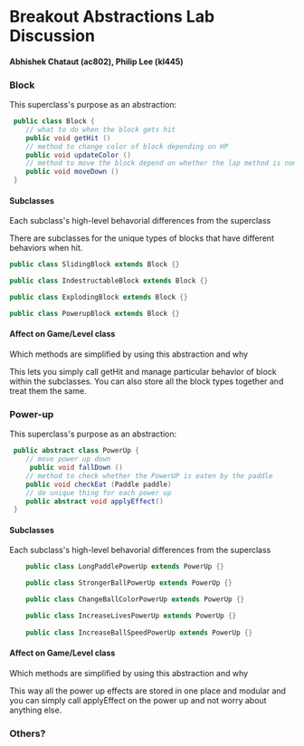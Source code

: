 # Breakout Abstractions Lab Discussion
#### Abhishek Chataut (ac802), Philip Lee (kl445)


### Block

This superclass's purpose as an abstraction:
```java
 public class Block {
    // what to do when the block gets hit
    public void getHit ()
    // method to change color of block depending on HP
    public void updateColor ()
    // method to move the block depend on whether the lap method is non zero
    public void moveDown ()
 }
```

#### Subclasses
Each subclass's high-level behavorial differences from the superclass

There are subclasses for the unique types of blocks that have different behaviors when hit.
```java
public class SlidingBlock extends Block {}

public class IndestructableBlock extends Block {}

public class ExplodingBlock extends Block {}

public class PowerupBlock extends Block {}

```
#### Affect on Game/Level class

Which methods are simplified by using this abstraction and why

This lets you simply call getHit and manage particular behavior of block within the subclasses. You can also 
store all the block types together and treat them the same.

### Power-up

This superclass's purpose as an abstraction:
```java
 public abstract class PowerUp {
    // move power up down
     public void fallDown ()
    // method to check whether the PowerUP is eaten by the paddle
    public void checkEat (Paddle paddle)
    // do unique thing for each power up
    public abstract void applyEffect()
 }
```

#### Subclasses

Each subclass's high-level behavorial differences from the superclass
```java
    public class LongPaddlePowerUp extends PowerUp {}

    public class StrongerBallPowerUp extends PowerUp {}

    public class ChangeBallColorPowerUp extends PowerUp {}

    public class IncreaseLivesPowerUp extends PowerUp {}
    
    public class IncreaseBallSpeedPowerUp extends PowerUp {}

```

#### Affect on Game/Level class

Which methods are simplified by using this abstraction and why

This way all the power up effects are stored in one place and modular and you can simply call applyEffect on 
the power up and not worry about anything else.



### Others?

